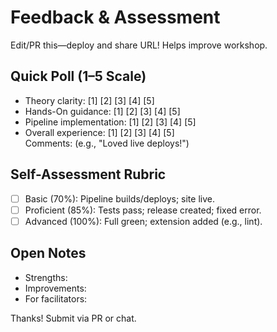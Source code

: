 # Feedback & Assessment

Edit/PR this—deploy and share URL! Helps improve workshop.

## Quick Poll (1–5 Scale)
- Theory clarity: [1] [2] [3] [4] [5]
- Hands-On guidance: [1] [2] [3] [4] [5]
- Pipeline implementation: [1] [2] [3] [4] [5]
- Overall experience: [1] [2] [3] [4] [5]  
Comments: (e.g., "Loved live deploys!")

## Self-Assessment Rubric
- [ ] Basic (70%): Pipeline builds/deploys; site live.
- [ ] Proficient (85%): Tests pass; release created; fixed error.
- [ ] Advanced (100%): Full green; extension added (e.g., lint).

## Open Notes
- Strengths: 
- Improvements: 
- For facilitators: 

Thanks! Submit via PR or chat.
